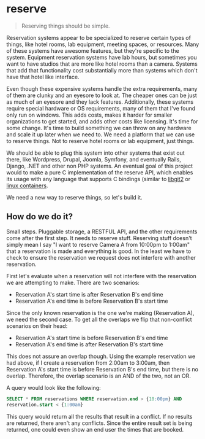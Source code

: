 reserve
=======

> Reserving things should be simple.

Reservation systems appear to be specialized
to reserve certain types of things, like hotel rooms, lab equipment, meeting
spaces, or resources. Many of these systems have awesome features, but they're
specific to the system. Equipment reservation systems have lab hours, but
sometimes you want to have studios that are more like hotel rooms than a camera.
Systems that add that functionality cost substantially more than systems which
don't have that hotel like interface.

Even though these expensive systems handle the extra requirements, many of them
are clunky and an eyesore to look at. The cheaper ones can be just as much of an
eyesore and they lack features. Additionally, these systems require special hardware or OS
requirements, many of them that I've found only run on windows. This adds costs,
makes it harder for smaller organizations to get started, and adds other costs
like licensing. It's time for some change. It's time to build something we can
throw on any hardware and scale it up later when we need to. We need a platform
that we can use to reserve things. Not to reserve hotel rooms or lab equipment,
just things.

We should be able to plug this system into other systems that exist out there,
like Wordpress, Drupal, Joomla, Symfony, and eventually Rails, Django, .NET and other non
PHP systems. An eventual goal of this project would to make a pure C
implementation of the reserve API, which enables its usage with any language
that supports C bindings (similar to [libgit2](http://libgit2.github.com/) or
[linux containers](https://github.com/lxc/lxc).

We need a new way to reserve things, so let's build it.

How do we do it?
----------------
Small steps. Pluggable storage, a RESTFUL API, and the other requirements come
after the first step. It needs to reserve stuff. Reserving stuff doesn't simply
mean I say "I want to reserve Camera A from 10:00pm to 1:00am" that a
reservation is made and everything is good. In the least we have to check to
ensure the reservation we request does not interfere with another reservation.

First let's evaluate when a reservation will not interfere with the reservation
we are attempting to make. There are two scenarios:

- Reservation A's start time is after Reservation B's end time
- Reservation A's end time is before Reservation B's start time

Since the only known reservation is the one we're making (Reservation A), we
need the second case. To get all the overlaps we flip that non-conflict
scenarios on their head:

- Reservation A's start time is before Reservation B's end time
- Reservation A's end time is after Reservation B's start time

This does not assure an overlap though. Using the example reservation we had
above, if I create a reservation from 2:00am to 3:00am, then Reservation A's
start time is before Reservation B's end time, but there is no overlap.
Therefore, the overlap scenario is an AND of the two, not an OR.

A query would look like the following:

```SQL
SELECT * FROM reservations WHERE reservation.end > {10:00pm} AND
reservation.start < {1:00am}
```
This query would return all the results that result in a conflict. If no results
are returned, there aren't any conflicts. Since the entire result set is being
returned, one could even show an end user the times that are booked.
